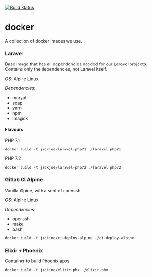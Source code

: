 [![Build Status](https://travis-ci.org/jackjoe/docker.svg?branch=master)](https://travis-ci.org/jackjoe/docker)

# docker

A collection of docker images we use.

### Laravel

Base image that has all dependencies needed for our Laravel projects. Contains only the dependencies, not Laravel itself.

_OS_: Alpine Linux

_Dependencies_:

* mcrypt
* soap
* yarn
* npm
* imagick

#### Flavours

PHP 7.1

`docker build -t jackjoe/laravel-php71 ./laravel-php71`

PHP 7.2

`docker build -t jackjoe/laravel-php72 ./laravel-php72`

### Gitlab CI Alpine

Vanilla Alpine, with a sent of openssh.

_OS_: Alpine Linux

_Dependencies_:

* openssh
* make
* bash

`docker build -t jackjoe/ci-deploy-alpine ./ci-deploy-alpine`

### Elixir + Phoenix

Container to build Phoenix apps

`docker build -t jackjoe/elixir-phx ./elixir-phx`
